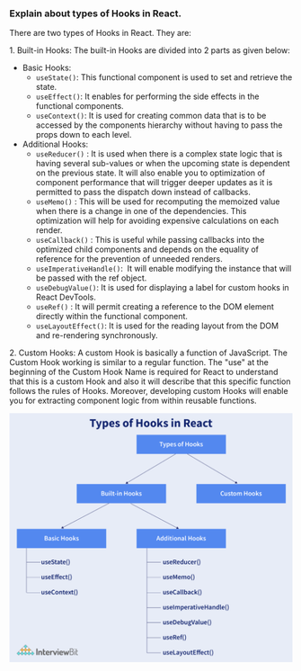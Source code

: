 ### Explain about types of Hooks in React.

There are two types of Hooks in React. They are:

1\. Built-in Hooks: The built-in Hooks are divided into 2 parts as given below:

-   Basic Hooks:
    -   `useState()`: This functional component is used to set and retrieve the state.
    -   `useEffect()`: It enables for performing the side effects in the functional components.
    -   `useContext()`: It is used for creating common data that is to be accessed by the components hierarchy without having to pass the props down to each level.
-   Additional Hooks:
    -   `useReducer()` : It is used when there is a complex state logic that is having several sub-values or when the upcoming state is dependent on the previous state. It will also enable you to optimization of component performance that will trigger deeper updates as it is permitted to pass the dispatch down instead of callbacks.
    -   `useMemo()` : This will be used for recomputing the memoized value when there is a change in one of the dependencies. This optimization will help for avoiding expensive calculations on each render.
    -   `useCallback()` : This is useful while passing callbacks into the optimized child components and depends on the equality of reference for the prevention of unneeded renders.
    -   `useImperativeHandle()`:  It will enable modifying the instance that will be passed with the ref object.
    -   `useDebugValue()`: It is used for displaying a label for custom hooks in React DevTools.
    -   `useRef()` : It will permit creating a reference to the DOM element directly within the functional component.
    -   `useLayoutEffect()`: It is used for the reading layout from the DOM and re-rendering synchronously.

2\. Custom Hooks: A custom Hook is basically a function of JavaScript. The Custom Hook working is similar to a regular function. The "use" at the beginning of the Custom Hook Name is required for React to understand that this is a custom Hook and also it will describe that this specific function follows the rules of Hooks. Moreover, developing custom Hooks will enable you for extracting component logic from within reusable functions.

![](types_of_Hooks_in_React.png)